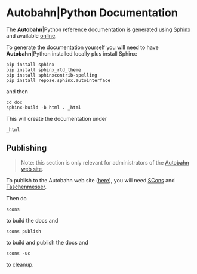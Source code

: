# Autobahn|Python Documentation

The **Autobahn**|Python reference documentation is generated using [Sphinx](http://sphinx.pocoo.org/) and available [online](http://autobahn.ws/python/reference).

To generate the documentation yourself you will need to have **Autobahn**|Python installed locally plus install Sphinx:

	pip install sphinx
    pip install sphinx_rtd_theme
    pip install sphinxcontrib-spelling
    pip install repoze.sphinx.autointerface

and then

	cd doc
	sphinx-build -b html . _html

This will create the documentation under

	_html


## Publishing

> Note: this section is only relevant for administrators of the [Autobahn web site](http://autobahn.ws/).

To publish to the Autobahn web site ([here](http://autobahn.ws/python/reference/)), you will need [SCons](http://scons.org/) and [Taschenmesser](https://pypi.python.org/pypi/taschenmesser).

Then do

	scons

to build the docs and

	scons publish

to build and publish the docs and

	scons -uc

to cleanup.
